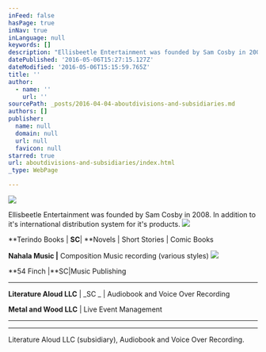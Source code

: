 ```yaml
---
inFeed: false
hasPage: true
inNav: true
inLanguage: null
keywords: []
description: "Ellisbeetle Entertainment was founded by Sam Cosby in 2008. In addition to it's international distribution system for it's products. "
datePublished: '2016-05-06T15:27:15.127Z'
dateModified: '2016-05-06T15:15:59.765Z'
title: ''
author:
  - name: ''
    url: ''
sourcePath: _posts/2016-04-04-aboutdivisions-and-subsidiaries.md
authors: []
publisher:
  name: null
  domain: null
  url: null
  favicon: null
starred: true
url: aboutdivisions-and-subsidiaries/index.html
_type: WebPage

---
```

![](https://s3-us-west-2.amazonaws.com/the-grid-img/p/5b7a033efc0ef9fb556d0947dce416e2174094f2.png)

Ellisbeetle Entertainment was founded by Sam Cosby in 2008\. In addition to it's international distribution system for it's products. ![](https://the-grid-user-content.s3-us-west-2.amazonaws.com/734fd6e4-63d5-4766-b778-80fa5f021577.png)

**Terindo Books | **SC**| **Novels | Short Stories | Comic Books

**Nahala Music |** Composition Music recording (various styles)
![](https://s3-us-west-2.amazonaws.com/the-grid-img/p/d83fd1e59c932ff854fc02199af73a7f811dedc5.png)

**54 Finch |**SC|Music Publishing

****

**Literature Aloud LLC** | _SC _ | Audiobook and Voice Over Recording

**Metal and Wood LLC** | Live Event Management

****

****

Literature Aloud LLC (subsidiary), Audiobook and Voice Over Recording.